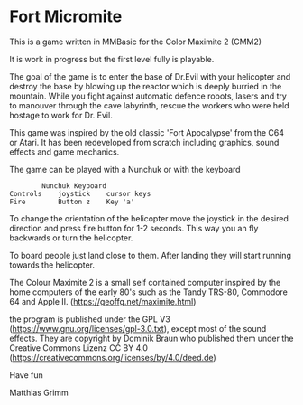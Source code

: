 # Fort Micromite
This is a game written in MMBasic for the Color Maximite 2 (CMM2)

It is work in progress but the first level fully is playable.

The goal of the game is to enter the base of Dr.Evil with your helicopter
and destroy the base by blowing up the reactor which is deeply burried
in the mountain. While you fight against automatic defence robots,
lasers and try to manouver through the cave labyrinth, rescue the
workers who were held hostage to work for Dr. Evil.

This game was inspired by the old classic 'Fort Apocalypse' from the
C64 or Atari. It has been redeveloped from scratch including graphics,
sound effects and game mechanics.

The game can be played with a Nunchuk or with the keyboard

		    Nunchuk	Keyboard
	Controls    joystick	cursor keys
	Fire	    Button z	Key 'a'

To change the orientation of the helicopter move the joystick in the
desired direction and press fire button for 1-2 seconds. This way you
an fly backwards or turn the helicopter.

To board people just land close to them. After landing they will
start running towards the helicopter.

The Colour Maximite 2 is a small self contained computer inspired by
the home computers of the early 80's such as the Tandy TRS-80,
Commodore 64 and Apple II. (https://geoffg.net/maximite.html)

the program is published under the GPL V3 (https://www.gnu.org/licenses/gpl-3.0.txt),
except most of the sound effects. They are copyright by Dominik Braun who published
them under the Creative Commons Lizenz CC BY 4.0 (https://creativecommons.org/licenses/by/4.0/deed.de)

Have fun

  Matthias Grimm
